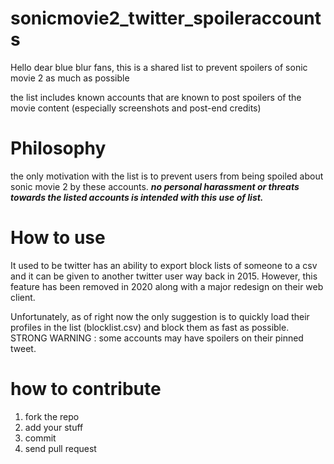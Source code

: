 # sonicmovie2_twitter_spoileraccounts
Hello dear blue blur fans, this is a shared list to prevent spoilers of sonic movie 2 as much as possible

the list includes known accounts that are known to post spoilers of the movie content (especially screenshots and post-end credits) 

# Philosophy 
the only motivation with the list is to prevent users from being spoiled about sonic movie 2 by these accounts. 
<b><i>no personal harassment or threats towards the listed accounts is intended with this use of list.</b></i>

# How to use
It used to be twitter has an ability to export block lists of someone to a csv and it can be given to another twitter user way back in 2015. However, this feature has been removed in 2020 along with a major redesign on their web client. 

Unfortunately, as of right now the only suggestion is to quickly load their profiles in the list (blocklist.csv) and block them as fast as possible. STRONG WARNING : some accounts may have spoilers on their pinned tweet.

# how to contribute
1. fork the repo
2. add your stuff
3. commit
4. send pull request
